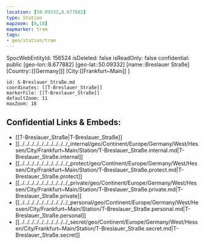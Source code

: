 ```yaml
---
location: [50.09332,8.677882]
type: Station 
mapzoom: [8,18] 
mapmarker: tram 
tags:
- geo/station/tram
---
```

SpocWebEntityId: 156524
isDeleted: false
isReadOnly: false
confidential: public
[geo-lon::8.677882]
[geo-lat::50.09332]
[name::Breslauer Straße]
[Country::[[Germany]]]
[City:[[Frankfurt~Main]] ]


```leaflet
id: S-Breslauer_Straße.md
coordinates: [[T-Breslauer_Straße]]
markerFile: [[T-Breslauer_Straße]]
defaultZoom: 11 
maxZoom: 18
```


## Confidential Links & Embeds: 
- [[T-Breslauer_Straße|T-Breslauer_Straße]] 
- [[../../../../../../../../../../_internal/geo/Continent/Europe/Germany/West/Hessen/City/Frankfurt~Main/Station/T-Breslauer_Straße.internal.md|T-Breslauer_Straße.internal]] 
- [[../../../../../../../../../../_protect/geo/Continent/Europe/Germany/West/Hessen/City/Frankfurt~Main/Station/T-Breslauer_Straße.protect.md|T-Breslauer_Straße.protect]] 
- [[../../../../../../../../../../_private/geo/Continent/Europe/Germany/West/Hessen/City/Frankfurt~Main/Station/T-Breslauer_Straße.private.md|T-Breslauer_Straße.private]] 
- [[../../../../../../../../../../_personal/geo/Continent/Europe/Germany/West/Hessen/City/Frankfurt~Main/Station/T-Breslauer_Straße.personal.md|T-Breslauer_Straße.personal]] 
- [[../../../../../../../../../../_secret/geo/Continent/Europe/Germany/West/Hessen/City/Frankfurt~Main/Station/T-Breslauer_Straße.secret.md|T-Breslauer_Straße.secret]] 
